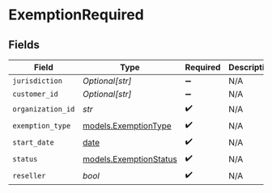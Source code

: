 # ExemptionRequired


## Fields

| Field                                                                | Type                                                                 | Required                                                             | Description                                                          |
| -------------------------------------------------------------------- | -------------------------------------------------------------------- | -------------------------------------------------------------------- | -------------------------------------------------------------------- |
| `jurisdiction`                                                       | *Optional[str]*                                                      | :heavy_minus_sign:                                                   | N/A                                                                  |
| `customer_id`                                                        | *Optional[str]*                                                      | :heavy_minus_sign:                                                   | N/A                                                                  |
| `organization_id`                                                    | *str*                                                                | :heavy_check_mark:                                                   | N/A                                                                  |
| `exemption_type`                                                     | [models.ExemptionType](../models/exemptiontype.md)                   | :heavy_check_mark:                                                   | N/A                                                                  |
| `start_date`                                                         | [date](https://docs.python.org/3/library/datetime.html#date-objects) | :heavy_check_mark:                                                   | N/A                                                                  |
| `status`                                                             | [models.ExemptionStatus](../models/exemptionstatus.md)               | :heavy_check_mark:                                                   | N/A                                                                  |
| `reseller`                                                           | *bool*                                                               | :heavy_check_mark:                                                   | N/A                                                                  |